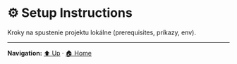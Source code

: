 # ⚙️ Setup Instructions

Kroky na spustenie projektu lokálne (prerequisites, príkazy, env).

---
**Navigation:** [⬆️ Up](./index.template.md) · [🏠 Home](../index.template.md)
